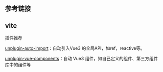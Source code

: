 ## 参考链接

## vite

插件推荐

[unplugin-auto-import](https://github.com/antfu/unplugin-auto-import)：自动引入Vue3 的全局API，如ref，reactive等。

[unplugin-vue-components](https://github.com/antfu/unplugin-vue-components)：自动 Vue3 组件，如自己定义的组件、第三方组件库中的组件等